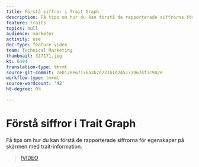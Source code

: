 ```yaml
---
title: Förstå siffror i Trait Graph
description: Få tips om hur du kan förstå de rapporterade siffrorna för egenskaper på skärmen med trait-information.
feature: traits
topics: null
audience: marketer
activity: use
doc-type: feature video
team: Technical Marketing
thumbnail: 327171.jpg
kt: 6494
translation-type: tm+mt
source-git-commit: 2e0128e67176a3b7d221b1d2451739674f3c942e
workflow-type: tm+mt
source-wordcount: '42'
ht-degree: 0%

---
```



# Förstå siffror i Trait Graph

Få tips om hur du kan förstå de rapporterade siffrorna för egenskaper på skärmen med trait-information.

>[!VIDEO](https://video.tv.adobe.com/v/327171/?quality=12&learn=on)
